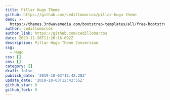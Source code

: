 ```yaml
---
title: Pillar Hugo Theme
github: https://github.com/cedillomarcos/pillar-hugo-theme
demo: >-
  https://themes.3rdwavemedia.com/bootstrap-templates/all/free-bootstrap4-resume-cv-template-for-developers-pillar/
author: cedillomarcos
author_link: https://github.com/cedillomarcos
date: 2023-11-26T11:26:16.092Z
description: Pillar Hugo Theme Conversion
ssg:
  - Hugo
css: []
cms: []
category: []
draft: false
publish_date: '2019-10-03T12:42:28Z'
update_date: '2019-10-03T12:42:55Z'
github_star: 0
github_fork: 0
---
```

